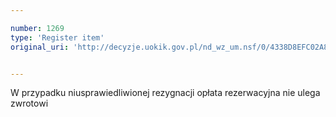 ```yaml
---

number: 1269
type: 'Register item'
original_uri: 'http://decyzje.uokik.gov.pl/nd_wz_um.nsf/0/4338D8EFC02A8344C125739A002CF834?OpenDocument'


---
```


W przypadku niusprawiedliwionej rezygnacji opłata rezerwacyjna nie ulega zwrotowi
